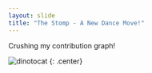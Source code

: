```yaml
---
layout: slide
title: "The Stomp - A New Dance Move!"
---
```


Crushing my contribution graph!

![dinotocat](https://octodex.github.com/images/dinotocat.png)
{: .center}
